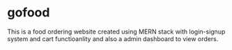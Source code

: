 # gofood
This is a food ordering website created using MERN stack with login-signup system and cart functioanlity and also a admin dashboard to view orders.
